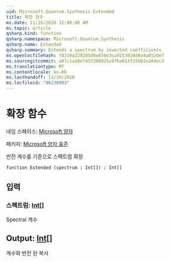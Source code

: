 ```yaml
---
uid: Microsoft.Quantum.Synthesis.Extended
title: 확장 함수
ms.date: 11/25/2020 12:00:00 AM
ms.topic: article
qsharp.kind: function
qsharp.namespace: Microsoft.Quantum.Synthesis
qsharp.name: Extended
qsharp.summary: Extends a spectrum by inverted coefficients
ms.openlocfilehash: f8310a229205d8e870e3ca9253928d8a4a0520e7
ms.sourcegitcommit: a87c1aa8e7453360025e47ba614f25b02ea84ec3
ms.translationtype: MT
ms.contentlocale: ko-KR
ms.lasthandoff: 11/26/2020
ms.locfileid: "96230993"
---
```

# <a name="extended-function"></a>확장 함수

네임 스페이스: [Microsoft 양자](xref:Microsoft.Quantum.Synthesis)

패키지: [Microsoft 양자 표준](https://nuget.org/packages/Microsoft.Quantum.Standard)


반전 계수를 기준으로 스펙트럼 확장

```qsharp
function Extended (spectrum : Int[]) : Int[]
```


## <a name="input"></a>입력

### <a name="spectrum--int"></a>스펙트럼: [Int](xref:microsoft.quantum.lang-ref.int)[]

Spectral 계수



## <a name="output--int"></a>Output: [Int](xref:microsoft.quantum.lang-ref.int)[]

계수와 반전 된 복사